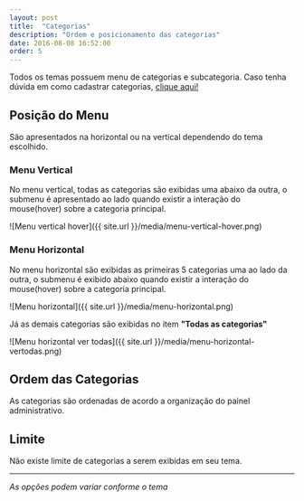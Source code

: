 ```yaml
---
layout: post
title:  "Categorias"
description: "Ordem e posicionamento das categorias"
date: 2016-08-08 16:52:00
order: 5
---
```


Todos os temas possuem menu de categorias e subcategoria. Caso tenha dúvida em como cadastrar categorias, [clique aqui!](http://atendimento.tray.com.br/hc/pt-br/articles/211842497-Gerenciar-Categorias)

## Posição do Menu
São apresentados na horizontal ou na vertical dependendo do tema escolhido.

### Menu Vertical
No menu vertical, todas as categorias são exibidas uma abaixo da outra, o submenu é apresentado ao lado quando existir a interação do mouse(hover) sobre a categoria principal.

![Menu vertical hover]({{ site.url }}/media/menu-vertical-hover.png)

### Menu Horizontal
No menu horizontal são exibidas as primeiras 5 categorias uma ao lado da outra, o submenu é exibido abaixo quando existir a interação do mouse(hover) sobre a categoria principal. 

![Menu horizontal]({{ site.url }}/media/menu-horizontal.png)

Já as demais categorias são exibidas no item **"Todas as categorias"**

![Menu horizontal ver todas]({{ site.url }}/media/menu-horizontal-vertodas.png)

## Ordem das Categorias
As categorias são ordenadas de acordo a organização do painel administrativo.

## Limite
Não existe limite de categorias a serem exibidas em seu tema.

---

_As opções podem variar conforme o tema_